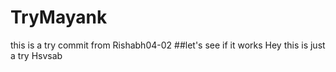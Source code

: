 # TryMayank
this is a try commit from Rishabh04-02
##let's see if it works
Hey this is just a try
Hsvsab
